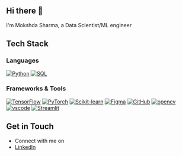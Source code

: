 ## Hi there 👋
I'm Mokshda Sharma, a Data Scientist/ML engineer

## Tech Stack
### Languages
[![Python](https://skillicons.dev/icons?i=python)](https://skillicons.dev)
[![SQL](https://skillicons.dev/icons?i=mysql)](https://skillicons.dev)

### Frameworks & Tools
[![TensorFlow](https://skillicons.dev/icons?i=tensorflow)](https://skillicons.dev)
[![PyTorch](https://skillicons.dev/icons?i=pytorch)](https://skillicons.dev)
[![Scikit-learn](https://skillicons.dev/icons?i=scikitlearn)](https://skillicons.dev)
[![Figma](https://skillicons.dev/icons?i=figma)](https://skillicons.dev)
[![GitHub](https://skillicons.dev/icons?i=github)](https://skillicons.dev)
[![opencv](https://skillicons.dev/icons?i=opencv)](https://skillicons.dev)
[![vscode](https://skillicons.dev/icons?i=vscode)](https://skillicons.dev)
[![Streamlit](https://skillicons.dev/icons?i=streamlit)](https://skillicons.dev)


## Get in Touch

- Connect with me on
- [LinkedIn](https://www.linkedin.com/in/mokshda)


